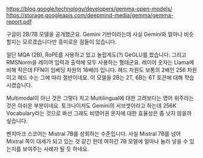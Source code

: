 https://blog.google/technology/developers/gemma-open-models/
https://storage.googleapis.com/deepmind-media/gemma/gemma-report.pdf

구글이 2B/7B 모델을 공개했군요. Gemini 기반이라는데 사실 Gemini와 얼마나 비슷할지는 모르겠습니다만 흥미로운 점들이 있습니다.

일단 MQA (2B), RoPE를 사용하고 있고 놀랍게도(?) GeGLU를 썼습니다. 그리고 RMSNorm을 레이어 입력과 출력에 모두 사용하는 형태군요. 레이어 숫자는 Llama에 비해 작은데 FFN이 임베딩 차원의 16배(!) 입니다. 헤드 차원도 보통의 2배인 256 차원이고 헤드 수는 그에 따라 절반이네요. 이 모델을 2B는 2T, 6B는 6T 토큰에 대해 학습시켰습니다.

Multimodal이 아닌 것은 그렇다 치고 Multilingual에 대한 고려보다는 영어 위주라는 것은 아쉬운 부분이네요. 토크나이저도 Gemini의 서브셋이라고 하는데 256K Vocabulary라는 것으로 봐선 그래도 비영어권 문자에 대한 효율성은 좀 낫지 않을까 싶습니다.

벤치마크 스코어는 Mistral 7B를 상회하는 수준입니다. 사실 Mistral 7B를 넘어 Mixtral 쪽이 대세가 되고 있는 것 같긴 한데 여하간 7B 모델에 얼마나 눌러 넣을 수 있는지를 보여주는 사례가 될 듯 하네요.